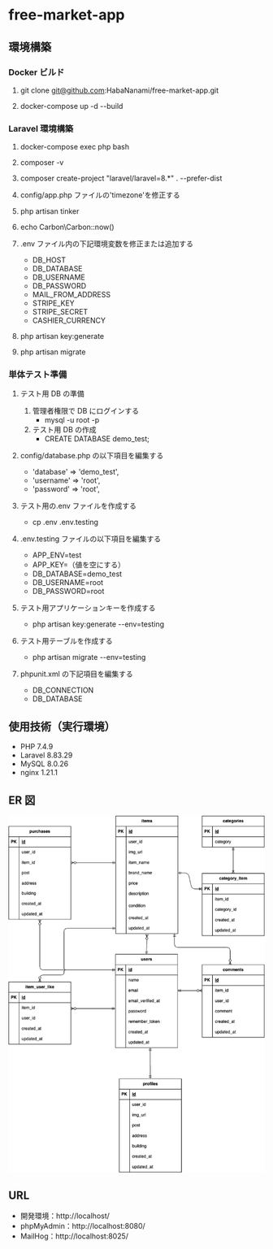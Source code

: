 # free-market-app

## 環境構築

### Docker ビルド

1. git clone git@github.com:HabaNanami/free-market-app.git

2. docker-compose up -d --build

### Laravel 環境構築

1. docker-compose exec php bash

2. composer -v

3. composer create-project "laravel/laravel=8.\*" . --prefer-dist

4. config/app.php ファイルの'timezone'を修正する

5. php artisan tinker

6. echo Carbon\Carbon::now()

7. .env ファイル内の下記環境変数を修正または追加する

   - DB_HOST
   - DB_DATABASE
   - DB_USERNAME
   - DB_PASSWORD
   - MAIL_FROM_ADDRESS
   - STRIPE_KEY
   - STRIPE_SECRET
   - CASHIER_CURRENCY

8. php artisan key:generate

9. php artisan migrate

### 単体テスト準備

1. テスト用 DB の準備

   1. 管理者権限で DB にログインする
      - mysql -u root -p
   2. テスト用 DB の作成
      - CREATE DATABASE demo_test;

2. config/database.php の以下項目を編集する

   - 'database' => 'demo_test',
   - 'username' => 'root',
   - 'password' => 'root',

3. テスト用の.env ファイルを作成する

   - cp .env .env.testing

4. .env.testing ファイルの以下項目を編集する

   - APP_ENV=test
   - APP_KEY=（値を空にする）
   - DB_DATABASE=demo_test
   - DB_USERNAME=root
   - DB_PASSWORD=root

5. テスト用アプリケーションキーを作成する

   - php artisan key:generate --env=testing

6. テスト用テーブルを作成する

   - php artisan migrate --env=testing

7. phpunit.xml の下記項目を編集する
   - DB_CONNECTION
   - DB_DATABASE

## 使用技術（実行環境）

- PHP 7.4.9
- Laravel 8.83.29
- MySQL 8.0.26
- nginx 1.21.1

## ER 図

<img src="ER.drawio.png">

## URL

- 開発環境：http://localhost/
- phpMyAdmin：http://localhost:8080/
- MailHog：http://localhost:8025/
